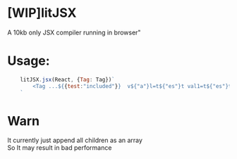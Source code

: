# [WIP]litJSX

A 10kb only JSX compiler running in browser"

# Usage: 
```js        
    litJSX.jsx(React, {Tag: Tag})`
        <Tag ...${{test:"included"}}  v${"a"}l=t${"es"}t val1=t${"es"}t1 v${"a"}l2=test2/>
    `
```

# Warn
It currently just append all children as an array  
So It may result in bad performance 